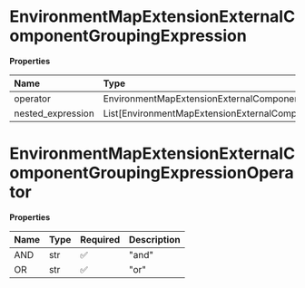 # EnvironmentMapExtensionExternalComponentGroupingExpression

**Properties**

| Name              | Type                                                               | Required | Description |
| :---------------- | :----------------------------------------------------------------- | :------- | :---------- |
| operator          | EnvironmentMapExtensionExternalComponentGroupingExpressionOperator | ✅       |             |
| nested_expression | List[EnvironmentMapExtensionExternalComponentExpression]           | ❌       |             |

# EnvironmentMapExtensionExternalComponentGroupingExpressionOperator

**Properties**

| Name | Type | Required | Description |
| :--- | :--- | :------- | :---------- |
| AND  | str  | ✅       | "and"       |
| OR   | str  | ✅       | "or"        |

